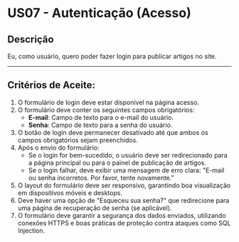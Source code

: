 # US07 - Autenticação (Acesso)

## Descrição
Eu, como usuário, quero poder fazer login para publicar artigos no site.

---

## Critérios de Aceite:
1. O formulário de login deve estar disponível na página acesso.
2. O formulário deve conter os seguintes campos obrigatórios:
   - **E-mail**: Campo de texto para o e-mail do usuário.
   - **Senha**: Campo de texto para a senha do usuário.
3. O botão de login deve permanecer desativado até que ambos os campos obrigatórios sejam preenchidos.
4. Após o envio do formulário:
   - Se o login for bem-sucedido, o usuário deve ser redirecionado para a página principal ou para o painel de publicação de artigos.
   - Se o login falhar, deve exibir uma mensagem de erro clara: "E-mail ou senha incorretos. Por favor, tente novamente."
5. O layout do formulário deve ser responsivo, garantindo boa visualização em dispositivos móveis e desktops.
6. Deve haver uma opção de "Esqueceu sua senha?" que redirecione para uma página de recuperação de senha (se aplicável).
7. O formulário deve garantir a segurança dos dados enviados, utilizando conexões HTTPS e boas práticas de proteção contra ataques como SQL Injection.
